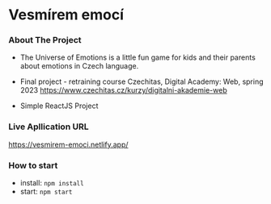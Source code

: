 # Vesmírem emocí

### About The Project

- The Universe of Emotions is a little fun game for kids and their parents about emotions in Czech language.

- Final project - retraining course Czechitas, Digital Academy: Web, spring 2023
  https://www.czechitas.cz/kurzy/digitalni-akademie-web

- Simple ReactJS Project

### Live Apllication URL

https://vesmirem-emoci.netlify.app/

### How to start

- install: `npm install`
- start: `npm start`
